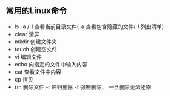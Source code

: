 ## 常用的Linux命令

- ls -a /-l    查看当前目录文件(-a 查看包含隐藏的文件/-l 列出清单)
- clear 清屏
- mkdir 创建文件夹
- touch 创建空文件
- vi 编辑文件
- echo 向指定的文件中输入内容
- cat 查看文件中内容
- cp 拷贝
- rm 删除文件 -r 递归删除 -f 强制删除， 一旦删除无法还原